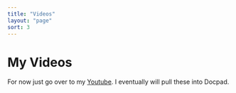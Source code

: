 ```yaml
---
title: "Videos"
layout: "page"
sort: 3
---
```


# My Videos

For now just go over to my [Youtube](https://www.youtube.com/jtwebman). I eventually will pull these into Docpad.
